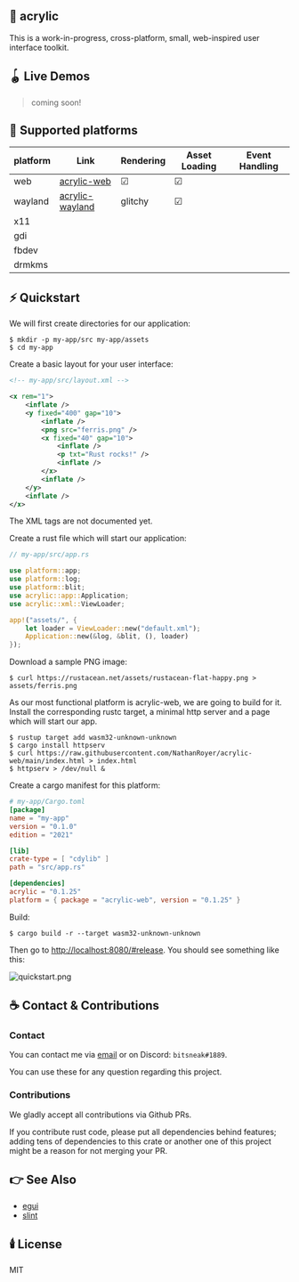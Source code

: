 ## 🎨 acrylic

This is a work-in-progress, cross-platform, small, web-inspired user interface toolkit.

## 🪀 Live Demos

> coming soon!

## 🧱 Supported platforms

| platform | Link | Rendering | Asset Loading | Event Handling |
|---|---|---|---|---|
| web | [acrylic-web](https://lib.rs/acrylic-web) | ☑ | ☑ |  |
| wayland | [acrylic-wayland](https://lib.rs/acrylic-wayland) | glitchy | ☑ |  |
| x11 |  |  |  |  |
| gdi |  |  |  |  |
| fbdev |  |  |  |  |
| drmkms |  |  |  |  |

## ⚡️ Quickstart

We will first create directories for our application:

```shell
$ mkdir -p my-app/src my-app/assets
$ cd my-app
```

Create a basic layout for your user interface:

```xml
<!-- my-app/src/layout.xml -->

<x rem="1">
	<inflate />
	<y fixed="400" gap="10">
		<inflate />
		<png src="ferris.png" />
		<x fixed="40" gap="10">
			<inflate />
			<p txt="Rust rocks!" />
			<inflate />
		</x>
		<inflate />
	</y>
	<inflate />
</x>
```

The XML tags are not documented yet.

Create a rust file which will start our application:

```rust
// my-app/src/app.rs

use platform::app;
use platform::log;
use platform::blit;
use acrylic::app::Application;
use acrylic::xml::ViewLoader;

app!("assets/", {
	let loader = ViewLoader::new("default.xml");
	Application::new(&log, &blit, (), loader)
});

```

Download a sample PNG image:

```shell
$ curl https://rustacean.net/assets/rustacean-flat-happy.png > assets/ferris.png
```

As our most functional platform is acrylic-web, we are going to build for it.
Install the corresponding rustc target, a minimal http server and a page which will start our app.

```shell
$ rustup target add wasm32-unknown-unknown
$ cargo install httpserv
$ curl https://raw.githubusercontent.com/NathanRoyer/acrylic-web/main/index.html > index.html
$ httpserv > /dev/null &
```

Create a cargo manifest for this platform:

```toml
# my-app/Cargo.toml
[package]
name = "my-app"
version = "0.1.0"
edition = "2021"

[lib]
crate-type = [ "cdylib" ]
path = "src/app.rs"

[dependencies]
acrylic = "0.1.25"
platform = { package = "acrylic-web", version = "0.1.25" }
```

Build:

```shell
$ cargo build -r --target wasm32-unknown-unknown
```

Then go to [http://localhost:8080/#release](http://localhost:8080/#release). You should see something like this:

![quickstart.png](https://docs.rs/crate/acrylic/0.1.25/source/quickstart.png)

## ☕ Contact & Contributions

### Contact

You can contact me via [email](mailto:nathan.royer.pro@gmail.com)
or on Discord: `bitsneak#1889`.

You can use these for any question regarding this project.

### Contributions

We gladly accept all contributions via Github PRs.

If you contribute rust code, please put all dependencies
behind features; adding tens of dependencies to this crate
or another one of this project might be a reason for not
merging your PR.

## 👉 See Also

* [egui](https://lib.rs/egui)
* [slint](https://lib.rs/slint)

## 🕯️ License

MIT

